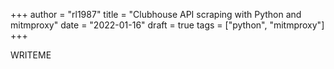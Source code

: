 +++
author = "rl1987"
title = "Clubhouse API scraping with Python and mitmproxy"
date = "2022-01-16"
draft = true
tags = ["python", "mitmproxy"]
+++

WRITEME
